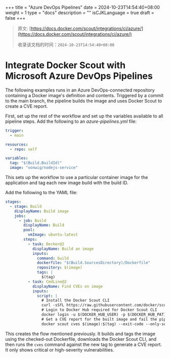 +++
title = "Azure DevOps Pipelines"
date = 2024-10-23T14:54:40+08:00
weight = 1
type = "docs"
description = ""
isCJKLanguage = true
draft = false
+++

> 原文: [https://docs.docker.com/scout/integrations/ci/azure/](https://docs.docker.com/scout/integrations/ci/azure/)
>
> 收录该文档的时间：`2024-10-23T14:54:40+08:00`

# Integrate Docker Scout with Microsoft Azure DevOps Pipelines

The following examples runs in an Azure DevOps-connected repository containing a Docker image's definition and contents. Triggered by a commit to the main branch, the pipeline builds the image and uses Docker Scout to create a CVE report.

First, set up the rest of the workflow and set up the variables available to all pipeline steps. Add the following to an *azure-pipelines.yml* file:



```yaml
trigger:
  - main

resources:
  - repo: self

variables:
  tag: "$(Build.BuildId)"
  image: "vonwig/nodejs-service"
```

This sets up the workflow to use a particular container image for the application and tag each new image build with the build ID.

Add the following to the YAML file:



```yaml
stages:
  - stage: Build
    displayName: Build image
    jobs:
      - job: Build
        displayName: Build
        pool:
          vmImage: ubuntu-latest
        steps:
          - task: Docker@2
            displayName: Build an image
            inputs:
              command: build
              dockerfile: "$(Build.SourcesDirectory)/Dockerfile"
              repository: $(image)
              tags: |
                $(tag)                
          - task: CmdLine@2
            displayName: Find CVEs on image
            inputs:
              script: |
                # Install the Docker Scout CLI
                curl -sSfL https://raw.githubusercontent.com/docker/scout-cli/main/install.sh | sh -s --
                # Login to Docker Hub required for Docker Scout CLI
                docker login -u $(DOCKER_HUB_USER) -p $(DOCKER_HUB_PAT)
                # Get a CVE report for the built image and fail the pipeline when critical or high CVEs are detected
                docker scout cves $(image):$(tag) --exit-code --only-severity critical,high                
```

This creates the flow mentioned previously. It builds and tags the image using the checked-out Dockerfile, downloads the Docker Scout CLI, and then runs the `cves` command against the new tag to generate a CVE report. It only shows critical or high-severity vulnerabilities.
